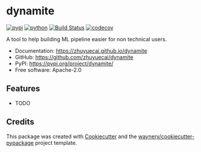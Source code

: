 # dynamite


[![pypi](https://img.shields.io/pypi/v/dynamite.svg)](https://pypi.org/project/dynamite/)
[![python](https://img.shields.io/pypi/pyversions/dynamite.svg)](https://pypi.org/project/dynamite/)
[![Build Status](https://github.com/zhuyuecai/dynamite/actions/workflows/dev.yml/badge.svg)](https://github.com/zhuyuecai/dynamite/actions/workflows/dev.yml)
[![codecov](https://codecov.io/gh/zhuyuecai/dynamite/branch/main/graphs/badge.svg)](https://codecov.io/github/zhuyuecai/dynamite)



A tool to help building ML pipeline easier for non technical users.


* Documentation: <https://zhuyuecai.github.io/dynamite>
* GitHub: <https://github.com/zhuyuecai/dynamite>
* PyPI: <https://pypi.org/project/dynamite/>
* Free software: Apache-2.0


## Features

* TODO

## Credits

This package was created with [Cookiecutter](https://github.com/audreyr/cookiecutter) and the [waynerv/cookiecutter-pypackage](https://github.com/waynerv/cookiecutter-pypackage) project template.
